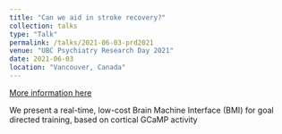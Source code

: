 ```yaml
---
title: "Can we aid in stroke recovery?"
collection: talks
type: "Talk"
permalink: /talks/2021-06-03-prd2021
venue: "UBC Psychiatry Research Day 2021"
date: 2021-06-03
location: "Vancouver, Canada"
---
```


[More information here](https://psychiatry.ubc.ca/research/2021-ubc-psychiatry-virtual-research-day/)

We present a real-time, low-cost Brain Machine Interface (BMI) for goal directed training, based on cortical GCaMP activity
